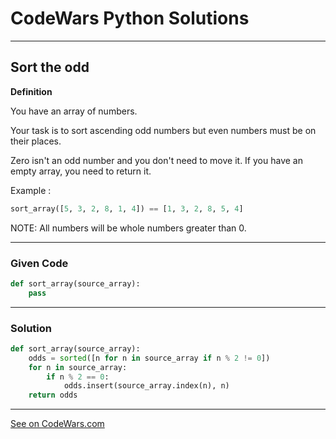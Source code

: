 # CodeWars Python Solutions

---

## Sort the odd


**Definition**

You have an array of numbers.

Your task is to sort ascending odd numbers but even numbers must be on their places.

Zero isn't an odd number and you don't need to move it. If you have an empty array, you need to return it.

Example :

```python
sort_array([5, 3, 2, 8, 1, 4]) == [1, 3, 2, 8, 5, 4]
```

NOTE: All numbers will be whole numbers greater than 0.

---

### Given Code


```python
def sort_array(source_array):
    pass
```

---

### Solution


```python
def sort_array(source_array):
    odds = sorted([n for n in source_array if n % 2 != 0])
    for n in source_array:
        if n % 2 == 0:
            odds.insert(source_array.index(n), n)
    return odds
```

---


[See on CodeWars.com](https://www.codewars.com/kata/578aa45ee9fd15ff4600090d)
